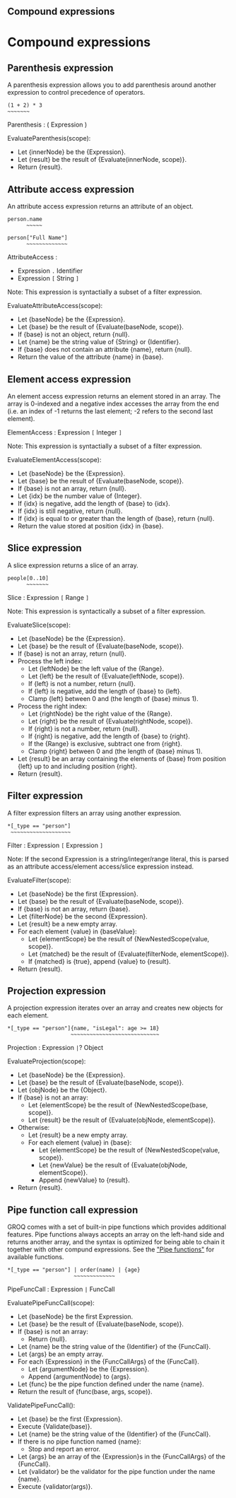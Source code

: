 Compound expressions
-------

# Compound expressions

## Parenthesis expression

A parenthesis expression allows you to add parenthesis around another expression to control precedence of operators.

```groq
(1 + 2) * 3
~~~~~~~
```

Parenthesis : ( Expression )

EvaluateParenthesis(scope):

* Let {innerNode} be the {Expression}.
* Let {result} be the result of {Evaluate(innerNode, scope)}.
* Return {result}.

## Attribute access expression

An attribute access expression returns an attribute of an object.

```
person.name
      ~~~~~
      
person["Full Name"]
      ~~~~~~~~~~~~~
```

AttributeAccess :

* Expression `.` Identifier
* Expression `[` String `]`

Note: This expression is syntactially a subset of a filter expression.

EvaluateAttributeAccess(scope):

* Let {baseNode} be the {Expression}.
* Let {base} be the result of {Evaluate(baseNode, scope)}.
* If {base} is not an object, return {null}.
* Let {name} be the string value of {String} or {Identifier}.
* If {base} does not contain an attribute {name}, return {null}.
* Return the value of the attribute {name} in {base}.

## Element access expression

An element access expression returns an element stored in an array. The array is 0-indexed and a negative index accesses the array from the end (i.e. an index of -1 returns the last element; -2 refers to the second last element).

ElementAccess : Expression `[` Integer `]`

Note: This expression is syntactially a subset of a filter expression.

EvaluateElementAccess(scope):

* Let {baseNode} be the {Expression}.
* Let {base} be the result of {Evaluate(baseNode, scope)}.
* If {base} is not an array, return {null}.
* Let {idx} be the number value of {Integer}.
* If {idx} is negative, add the length of {base} to {idx}.
* If {idx} is still negative, return {null}.
* If {idx} is equal to or greater than the length of {base}, return {null}.
* Return the value stored at position {idx} in {base}.

## Slice expression

A slice expression returns a slice of an array.

```
people[0..10]
      ~~~~~~~
```

Slice : Expression `[` Range `]`

Note: This expression is syntactically a subset of a filter expression.

EvaluateSlice(scope):

* Let {baseNode} be the {Expression}.
* Let {base} be the result of {Evaluate(baseNode, scope)}.
* If {base} is not an array, return {null}.
* Process the left index:
  * Let {leftNode} be the left value of the {Range}.
  * Let {left} be the result of {Evaluate(leftNode, scope)}.
  * If {left} is not a number, return {null}.
  * If {left} is negative, add the length of {base} to {left}.
  * Clamp {left} between 0 and (the length of {base} minus 1).
* Process the right index:
  * Let {rightNode} be the right value of the {Range}.
  * Let {right} be the result of {Evaluate(rightNode, scope)}.
  * If {right} is not a number, return {null}.
  * If {right} is negative, add the length of {base} to {right}.
  * If the {Range} is exclusive, subtract one from {right}.
  * Clamp {right} between 0 and (the length of {base} minus 1).
* Let {result} be an array containing the elements of {base} from position {left} up to and including position {right}.
* Return {result}.

## Filter expression

A filter expression filters an array using another expression. 

```
*[_type == "person"]
 ~~~~~~~~~~~~~~~~~~~
```

Filter : Expression `[` Expression `]`

Note: If the second Expression is a string/integer/range literal, this is parsed as an attribute access/element access/slice expression instead.

EvaluateFilter(scope):

* Let {baseNode} be the first {Expression}.
* Let {base} be the result of {Evaluate(baseNode, scope)}.
* If {base} is not an array, return {base}.
* Let {filterNode} be the second {Expression}.
* Let {result} be a new empty array.
* For each element {value} in {baseValue}:
  * Let {elementScope} be the result of {NewNestedScope(value, scope)}.
  * Let {matched} be the result of {Evaluate(filterNode, elementScope)}.
  * If {matched} is {true}, append {value} to {result}.
* Return {result}.

## Projection expression

A projection expression iterates over an array and creates new objects for each element. 

```
*[_type == "person"]{name, "isLegal": age >= 18}
                    ~~~~~~~~~~~~~~~~~~~~~~~~~~~~
```

Projection : Expression `|`? Object

EvaluateProjection(scope):

* Let {baseNode} be the {Expression}.
* Let {base} be the result of {Evaluate(baseNode, scope)}.
* Let {objNode} be the {Object}.
* If {base} is not an array:
  * Let {elementScope} be the result of {NewNestedScope(base, scope)}.
  * Let {result} be the result of {Evaluate(objNode, elementScope)}.
* Otherwise:
  * Let {result} be a new empty array.
  * For each element {value} in {base}:
      * Let {elementScope} be the result of {NewNestedScope(value, scope)}.
    * Let {newValue} be the result of {Evaluate(objNode, elementScope)}.
    * Append {newValue} to {result}.
* Return {result}.

## Pipe function call expression

GROQ comes with a set of built-in pipe functions which provides additional features. Pipe functions always accepts an array on the left-hand side and returns another array, and the syntax is optimized for being able to chain it together with other compund expressions. See the ["Pipe functions"](#sec-Pipe-functions) for available functions.

```
*[_type == "person"] | order(name) | {age}
                     ~~~~~~~~~~~~~
```

PipeFuncCall : Expression `|` FuncCall

EvaluatePipeFuncCall(scope):

* Let {baseNode} be the first Expression.
* Let {base} be the result of {Evaluate(baseNode, scope)}.
* If {base} is not an array:
  * Return {null}.
* Let {name} be the string value of the {Identifier} of the {FuncCall}.
* Let {args} be an empty array.
* For each {Expression} in the {FuncCallArgs} of the {FuncCall}.
  * Let {argumentNode} be the {Expression}.
  * Append {argumentNode} to {args}.
* Let {func} be the pipe function defined under the name {name}.
* Return the result of {func(base, args, scope)}.

ValidatePipeFuncCall():

* Let {base} be the first {Expression}.
* Execute {Validate(base)}.
* Let {name} be the string value of the {Identifier} of the {FuncCall}.
* If there is no pipe function named {name}:
  * Stop and report an error.
* Let {args} be an array of the {Expression}s in the {FuncCallArgs} of the {FuncCall}.
* Let {validator} be the validator for the pipe function under the name {name}.
* Execute {validator(args)}.

